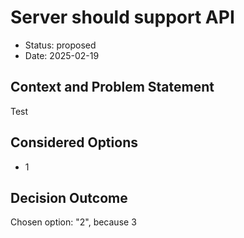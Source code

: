 # Server should support API

* Status: proposed
* Date: 2025-02-19

## Context and Problem Statement

Test

## Considered Options

* 1

## Decision Outcome

Chosen option: "2", because 3

